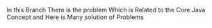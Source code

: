 In this Branch There is the problem Which is Related to the Core Java Concept and Here is Many solution of Problems
